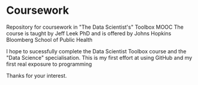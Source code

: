 Coursework
==========

Repository for coursework in "The Data Scientist's" Toolbox MOOC
The course is taught by Jeff Leek PhD and is offered by Johns Hopkins Bloomberg School of Public Health

I hope to sucessfully complete the Data Scientist Toolbox course and the "Data Science" specialisation.
This is my first effort at using GitHub and my first real exposure to programming

Thanks for your interest.
